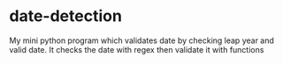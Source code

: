 # date-detection

My mini python program which validates date by checking leap year and valid date.
It checks the date with regex then validate it with functions
